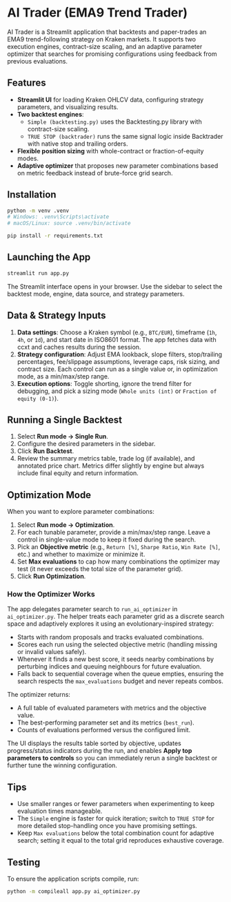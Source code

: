 # AI Trader (EMA9 Trend Trader)

AI Trader is a Streamlit application that backtests and paper-trades an EMA9 trend-following strategy on Kraken markets. It supports two execution engines, contract-size scaling, and an adaptive parameter optimizer that searches for promising configurations using feedback from previous evaluations.

## Features

- **Streamlit UI** for loading Kraken OHLCV data, configuring strategy parameters, and visualizing results.
- **Two backtest engines**:
  - `Simple (backtesting.py)` uses the Backtesting.py library with contract-size scaling.
  - `TRUE STOP (backtrader)` runs the same signal logic inside Backtrader with native stop and trailing orders.
- **Flexible position sizing** with whole-contract or fraction-of-equity modes.
- **Adaptive optimizer** that proposes new parameter combinations based on metric feedback instead of brute-force grid search.

## Installation

```bash
python -m venv .venv
# Windows: .venv\Scripts\activate
# macOS/Linux: source .venv/bin/activate

pip install -r requirements.txt
```

## Launching the App

```bash
streamlit run app.py
```

The Streamlit interface opens in your browser. Use the sidebar to select the backtest mode, engine, data source, and strategy parameters.

## Data & Strategy Inputs

1. **Data settings**: Choose a Kraken symbol (e.g., `BTC/EUR`), timeframe (`1h`, `4h`, or `1d`), and start date in ISO8601 format. The app fetches data with ccxt and caches results during the session.
2. **Strategy configuration**: Adjust EMA lookback, slope filters, stop/trailing percentages, fee/slippage assumptions, leverage caps, risk sizing, and contract size. Each control can run as a single value or, in optimization mode, as a min/max/step range.
3. **Execution options**: Toggle shorting, ignore the trend filter for debugging, and pick a sizing mode (`Whole units (int)` or `Fraction of equity (0-1)`).

## Running a Single Backtest

1. Select **Run mode → Single Run**.
2. Configure the desired parameters in the sidebar.
3. Click **Run Backtest**.
4. Review the summary metrics table, trade log (if available), and annotated price chart. Metrics differ slightly by engine but always include final equity and return information.

## Optimization Mode

When you want to explore parameter combinations:

1. Select **Run mode → Optimization**.
2. For each tunable parameter, provide a min/max/step range. Leave a control in single-value mode to keep it fixed during the search.
3. Pick an **Objective metric** (e.g., `Return [%]`, `Sharpe Ratio`, `Win Rate [%]`, etc.) and whether to maximize or minimize it.
4. Set **Max evaluations** to cap how many combinations the optimizer may test (it never exceeds the total size of the parameter grid).
5. Click **Run Optimization**.

### How the Optimizer Works

The app delegates parameter search to `run_ai_optimizer` in `ai_optimizer.py`. The helper treats each parameter grid as a discrete search space and adaptively explores it using an evolutionary-inspired strategy:

- Starts with random proposals and tracks evaluated combinations.
- Scores each run using the selected objective metric (handling missing or invalid values safely).
- Whenever it finds a new best score, it seeds nearby combinations by perturbing indices and queuing neighbours for future evaluation.
- Falls back to sequential coverage when the queue empties, ensuring the search respects the `max_evaluations` budget and never repeats combos.

The optimizer returns:

- A full table of evaluated parameters with metrics and the objective value.
- The best-performing parameter set and its metrics (`best_run`).
- Counts of evaluations performed versus the configured limit.

The UI displays the results table sorted by objective, updates progress/status indicators during the run, and enables **Apply top parameters to controls** so you can immediately rerun a single backtest or further tune the winning configuration.

## Tips

- Use smaller ranges or fewer parameters when experimenting to keep evaluation times manageable.
- The `Simple` engine is faster for quick iteration; switch to `TRUE STOP` for more detailed stop-handling once you have promising settings.
- Keep `Max evaluations` below the total combination count for adaptive search; setting it equal to the total grid reproduces exhaustive coverage.

## Testing

To ensure the application scripts compile, run:

```bash
python -m compileall app.py ai_optimizer.py
```
